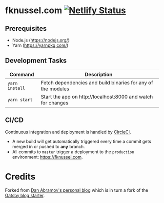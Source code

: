 # fknussel.com [![Netlify Status](https://api.netlify.com/api/v1/badges/779ca632-50c8-4539-8863-230cf7c7cdbc/deploy-status)](https://app.netlify.com/sites/epic-mccarthy-4985de/deploys)

## Prerequisites

-   Node.js (https://nodejs.org/)
-   Yarn (https://yarnpkg.com/)

## Development Tasks

| Command        | Description                                                  |
| -------------- | ------------------------------------------------------------ |
| `yarn install` | Fetch dependencies and build binaries for any of the modules |
| `yarn start`   | Start the app on http://localhost:8000 and watch for changes |

## CI/CD

Continuous integration and deployment is handled by [CircleCI](https://circleci.com/gh/fknussel/fknussel.com).

-   A new build will get automatically triggered every time a commit gets merged in or pushed to **any** branch.
-   All commits to `master` trigger a deployment to the `production` environment: https://fknussel.com.

# Credits

Forked from [Dan Abramov's personal blog](https://github.com/gaearon/overreacted.io) which is in turn a fork of the [Gatsby blog starter](https://github.com/gatsbyjs/gatsby-starter-blog).
